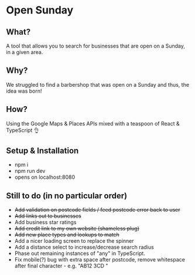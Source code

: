 # Open Sunday

## What?

A tool that allows you to search for businesses that are open on a Sunday, in a given area.

## Why?

We struggled to find a barbershop that was open on a Sunday and thus, the idea was born!

## How?

Using the Google Maps & Places APIs mixed with a teaspoon of React & TypeScript 👌

## Setup & Installation

- npm i
- npm run dev
- opens on localhost:8080

## Still to do (in no particular order)

- ~~Add validation on postcode fields / feed postcode error back to user~~
- ~~Add links out to businesses~~
- Add business star ratings
- ~~Add credit link to my own website (shameless plug)~~
- ~~Add new place types and lookups to match~~
- Add a nicer loading screen to replace the spinner
- Add a distance select to increase/decrease search radius
- Phase out remaining instances of "any" in TypeScript.
- Fix mobile(?) bug with extra space after postcode, remove whitespace after final character - e.g. "AB12 3CD "
